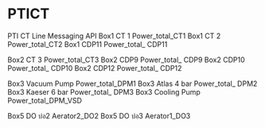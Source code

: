 # PTICT
PTI CT Line Messaging API 
Box1	CT 1	Power_total_CT1	
Box1	CT 2	Power_total_CT2	
Box1	CDP11	Power_total_ CDP11

Box2	CT 3	Power_total_CT3
Box2	CDP9	Power_total_ CDP9
Box2	CDP10	Power_total_ CDP10
Box2	CDP12	Power_total_ CDP12

Box3	Vacuum Pump	Power_total_DPM1
Box3	Atlas 4 bar	Power_total_ DPM2
Box3	Kaeser 6 bar	Power_total_ DPM3
Box3	Cooling Pump	Power_total_DPM_VSD

Box5	DO บ่อ2	Aerator2_DO2
Box5	DO บ่อ3	Aerator1_DO3


